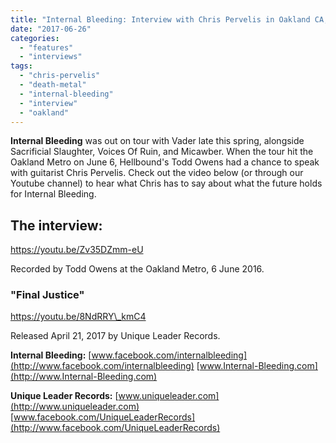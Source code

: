 ```yaml
---
title: "Internal Bleeding: Interview with Chris Pervelis in Oakland CA, June 6, 2017"
date: "2017-06-26"
categories: 
  - "features"
  - "interviews"
tags: 
  - "chris-pervelis"
  - "death-metal"
  - "internal-bleeding"
  - "interview"
  - "oakland"
---
```


**Internal Bleeding** was out on tour with Vader late this spring, alongside Sacrificial Slaughter, Voices Of Ruin, and Micawber. When the tour hit the Oakland Metro on June 6, Hellbound's Todd Owens had a chance to speak with guitarist Chris Pervelis. Check out the video below (or through our Youtube channel) to hear what Chris has to say about what the future holds for Internal Bleeding.

## The interview:

https://youtu.be/Zv35DZmm-eU

Recorded by Todd Owens at the Oakland Metro, 6 June 2016.

### "Final Justice"

https://youtu.be/8NdRRY\_kmC4

Released April 21, 2017 by Unique Leader Records.

**Internal Bleeding:** [www.facebook.com/internalbleeding](http://www.facebook.com/internalbleeding) [www.Internal-Bleeding.com](http://www.Internal-Bleeding.com)

**Unique Leader Records:** [www.uniqueleader.com](http://www.uniqueleader.com) [www.facebook.com/UniqueLeaderRecords](http://www.facebook.com/UniqueLeaderRecords)
